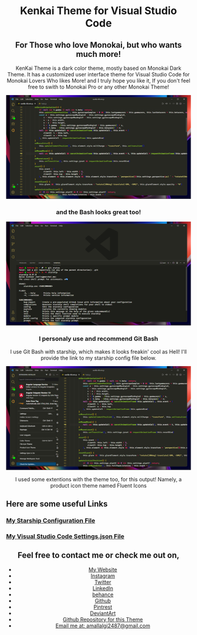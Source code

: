 <div align="center">

<div class="Home-Text">

# Kenkai Theme for Visual Studio Code

## For Those who love Monokai, but who wants much more!

KenKai Theme is a dark color theme, mostly based on Monokai Dark Theme. It has a customized user interface theme for Visual Studio Code for Monokai Lovers Who likes More! and I truly hope you like it, If you don't feel free to swith to Monokai Pro or any other Monokai Theme!

</div>

![](https://github.com/TheAmalLalgi/KenKai-Theme/blob/main/Images/File2.png)

<div>  

### and the Bash looks great too!

![](https://github.com/TheAmalLalgi/KenKai-Theme/blob/main/Images/Bash3.png)

### I personaly use and recommend Git Bash

I use Git Bash with starship, which makes it looks freakin' cool as Hell! I'll provide the link to my starship config file below.

</div>

![](https://github.com/TheAmalLalgi/KenKai-Theme/blob/main/Images/Extentions.png)

I used some extentions with the theme too, for this output! Namely, a product icon theme named <span class="Main-Words">Fluent Icons</span>

</div>

</div>

<div class="Useful_links">

## Here are some useful Links

### [My Starship Configuration File](https://github.com/TheAmalLalgi/KenKai-Theme/blob/main/Assets/Starship.toml)

### [My Visual Studio Code Settings.json File](https://github.com/TheAmalLalgi/KenKai-Theme/blob/main/Assets/settings.json)

</div>

<div align="center">

## Feel free to contact me or check me out on,

*   [My Website](https://TheAmalLalgi.github.io)
*   [Instagram](https://www.instagram.com/TheAmalLalgi)
*   [Twitter](https://twitter.com/AmalLalgi)
*   [LinkedIn](https://www.linkedin.com/in/amal-lalgi-8b193521a/)
*   [behance](https://www.behance.net/amallalgi)
*   [Github](https://github.com/TheAmalLalgi)
*   [Pintrest](https://pintrest.com/_u/amallalgi)
*   [DeviantArt](https://www.deviantart.com/amallalgi)
*   [Github Repository for this Theme](https://github.com/TheAmalLalgi/KenKai-Theme)
*   [Email me at: amallalgi2487@gmail.com](mailto:amallalgi2487@gmail.com)

</div>

